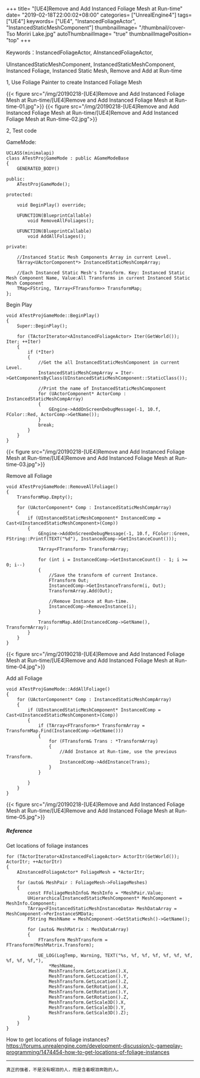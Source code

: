 +++
title= "[UE4]Remove and Add Instanced Foliage Mesh at Run-time"
date= "2019-02-18T22:00:02+08:00"
categories= ["UnrealEngine4"]
tags= ["UE4"]
keywords= ["UE4", "InstancedFoliageActor", "InstancedStaticMeshComponent"]
thumbnailImage= "/thumbnail/cover-Tso Moriri Lake.jpg"
autoThumbnailImage= "true"
thumbnailImagePosition= "top"
+++

Keywords：InstancedFoliageActor, AInstancedFoliageActor, 
<!--more-->
UInstancedStaticMeshComponent, InstancedStaticMeshComponent, Instanced Foliage, Instanced Static Mesh, Remove and Add at Run-time

1, Use Foliage Painter to create Instanced Foliage Mesh

{{< figure src="/img/20190218-[UE4]Remove and Add Instanced Foliage Mesh at Run-time/[UE4]Remove and Add Instanced Foliage Mesh at Run-time-01.jpg">}}
{{< figure src="/img/20190218-[UE4]Remove and Add Instanced Foliage Mesh at Run-time/[UE4]Remove and Add Instanced Foliage Mesh at Run-time-02.jpg">}}

2, Test code

GameMode:

	UCLASS(minimalapi)
	class ATestProjGameMode : public AGameModeBase
	{
		GENERATED_BODY()

	public:
		ATestProjGameMode();

	protected:

		void BeginPlay() override;

		UFUNCTION(BlueprintCallable)
			void RemoveAllFoliages();

		UFUNCTION(BlueprintCallable)
			void AddAllFoliages();

	private:

		//Instanced Static Mesh Components Array in current Level.
		TArray<UActorComponent*> InstancedStaticMeshCompArray;

		//Each Instanced Static Mesh's Transform. Key: Instanced Static Mesh Component Name, Value:All Transforms in current Instanced Static Mesh Component
		TMap<FString, TArray<FTransform>> TransformMap;
	};


Begin Play

	void ATestProjGameMode::BeginPlay()
	{
		Super::BeginPlay();

		for (TActorIterator<AInstancedFoliageActor> Iter(GetWorld()); Iter; ++Iter)
		{
			if (*Iter)
			{
				//Get the all InstancedStaticMeshComponent in current Level.
				InstancedStaticMeshCompArray = Iter->GetComponentsByClass(UInstancedStaticMeshComponent::StaticClass());

				//Print the name of InstancedStaticMeshComponent
				for (UActorComponent* ActorComp : InstancedStaticMeshCompArray)
				{
					GEngine->AddOnScreenDebugMessage(-1, 10.f, FColor::Red, ActorComp->GetName());
				}
				break;
			}
		}
	}

{{< figure src="/img/20190218-[UE4]Remove and Add Instanced Foliage Mesh at Run-time/[UE4]Remove and Add Instanced Foliage Mesh at Run-time-03.jpg">}}

Remove all Foliage

	void ATestProjGameMode::RemoveAllFoliage()
	{
		TransformMap.Empty();

		for (UActorComponent* Comp : InstancedStaticMeshCompArray)
		{
			if (UInstancedStaticMeshComponent* InstancedComp = Cast<UInstancedStaticMeshComponent>(Comp))
			{
				GEngine->AddOnScreenDebugMessage(-1, 10.f, FColor::Green, FString::Printf(TEXT("%d"), InstancedComp->GetInstanceCount()));

				TArray<FTransform> TransformArray;

				for (int i = InstancedComp->GetInstanceCount() - 1; i >= 0; i--)
				{
					//Save the transform of current Instance.
					FTransform Out;
					InstancedComp->GetInstanceTransform(i, Out);
					TransformArray.Add(Out);

					//Remove Instance at Run-time.
					InstancedComp->RemoveInstance(i);
				}

				TransformMap.Add(InstancedComp->GetName(), TransformArray);
			}
		}
	}
	
{{< figure src="/img/20190218-[UE4]Remove and Add Instanced Foliage Mesh at Run-time/[UE4]Remove and Add Instanced Foliage Mesh at Run-time-04.jpg">}}

Add all Foliage

	void ATestProjGameMode::AddAllFoliage()
	{
		for (UActorComponent* Comp : InstancedStaticMeshCompArray)
		{
			if (UInstancedStaticMeshComponent* InstancedComp = Cast<UInstancedStaticMeshComponent>(Comp))
			{
				if (TArray<FTransform>* TransformArray = TransformMap.Find(InstancedComp->GetName()))
				{
					for (FTransform& Trans : *TransformArray)
					{
						//Add Instance at Run-time, use the previous Transform.
						InstancedComp->AddInstance(Trans);
					}
				}
				
			}
		}
	}
{{< figure src="/img/20190218-[UE4]Remove and Add Instanced Foliage Mesh at Run-time/[UE4]Remove and Add Instanced Foliage Mesh at Run-time-05.jpg">}}

##### Reference

Get locations of foliage instances

	for (TActorIterator<AInstancedFoliageActor> ActorItr(GetWorld()); ActorItr; ++ActorItr)
	{
		AInstancedFoliageActor* FoliageMesh = *ActorItr;

		for (auto& MeshPair : FoliageMesh->FoliageMeshes)
		{
			const FFoliageMeshInfo& MeshInfo = *MeshPair.Value;
			UHierarchicalInstancedStaticMeshComponent* MeshComponent = MeshInfo.Component;
			TArray<FInstancedStaticMeshInstanceData> MeshDataArray = MeshComponent->PerInstanceSMData;
			FString MeshName = MeshComponent->GetStaticMesh()->GetName();

			for (auto& MeshMatrix : MeshDataArray)
			{
				FTransform MeshTransform = FTransform(MeshMatrix.Transform);

				UE_LOG(LogTemp, Warning, TEXT("%s, %f, %f, %f, %f, %f, %f, %f, %f, %f,"),
					*MeshName,
					MeshTransform.GetLocation().X,
					MeshTransform.GetLocation().Y,
					MeshTransform.GetLocation().Z,
					MeshTransform.GetRotation().X,
					MeshTransform.GetRotation().Y,
					MeshTransform.GetRotation().Z,
					MeshTransform.GetScale3D().X,
					MeshTransform.GetScale3D().Y, 
					MeshTransform.GetScale3D().Z);
			}
		}
	}

How to get locations of foliage instances?  
https://forums.unrealengine.com/development-discussion/c-gameplay-programming/1474454-how-to-get-locations-of-foliage-instances

***
`真正的强者，不是没有眼泪的人，而是含着眼泪奔跑的人。`
